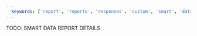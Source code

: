```yaml
---
  keywords: ['report', 'reports', 'responses', 'custom', 'smart', 'data']
---
```


TODO: SMART DATA REPORT DETAILS
